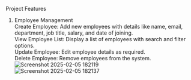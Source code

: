 Project Features
1. Employee Management <br>
Create Employee: Add new employees with details like name, email, department, job title, salary, and date of joining.<br>
View Employee List: Display a list of employees with search and filter options.<br>
Update Employee: Edit employee details as required.<br>
Delete Employee: Remove employees from the system.<br>
![Screenshot 2025-02-05 182119](https://github.com/user-attachments/assets/76cbe8a0-b6f2-4136-afc8-ab70313ba314) <br>
![Screenshot 2025-02-05 182137](https://github.com/user-attachments/assets/99472b79-53ee-4d11-98b4-bfaca064aed8)


